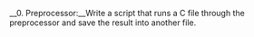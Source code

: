 __0. Preprocessor:__Write a script that runs a C file through the preprocessor and save the result into another file.
